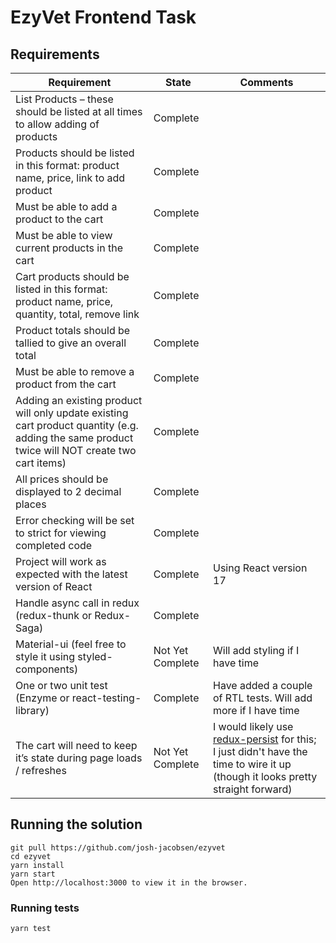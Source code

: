 # EzyVet Frontend Task

## Requirements

| Requirement | State | Comments |
| --------------- | --------------- | --------------- |
| List Products – these should be listed at all times to allow adding of products | Complete | |
| Products should be listed in this format: product name, price, link to add product | Complete | |
| Must be able to add a product to the cart | Complete |  |
| Must be able to view current products in the cart | Complete |  |
| Cart products should be listed in this format: product name, price, quantity, total, remove link | Complete | |
| Product totals should be tallied to give an overall total | Complete | |
| Must be able to remove a product from the cart | Complete | |
| Adding an existing product will only update existing cart product quantity (e.g. adding the same product twice will NOT create two cart items) | Complete | 
| All prices should be displayed to 2 decimal places | Complete | 
| Error checking will be set to strict for viewing completed code | Complete | 
| Project will work as expected with the latest version of React | Complete | Using React version 17
| Handle async call in redux (redux-thunk or Redux-Saga) | Complete |
| Material-ui (feel free to style it using styled-components) | Not Yet Complete | Will add styling if I have time
| One or two unit test (Enzyme or react-testing-library) | Complete | Have added a couple of RTL tests. Will add more if I have time
| The cart will need to keep it’s state during page loads / refreshes | Not Yet Complete | I would likely use [redux-persist](https://www.npmjs.com/package/redux-persist) for this; I just didn't have the time to wire it up (though it looks pretty straight forward)


## Running the solution 
```
git pull https://github.com/josh-jacobsen/ezyvet
cd ezyvet
yarn install 
yarn start 
Open http://localhost:3000 to view it in the browser.
```

### Running tests 
```
yarn test
```

